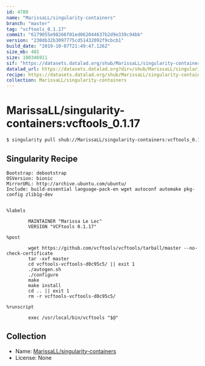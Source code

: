 ```yaml
---
id: 4700
name: "MarissaLL/singularity-containers"
branch: "master"
tag: "vcftools_0.1.17"
commit: "6179055e98266f01ed062044637b2d9e339c94bb"
version: "230db32b3097775cd51432092f9cbcb1"
build_date: "2019-10-07T21:49:47.126Z"
size_mb: 401
size: 180346911
sif: "https://datasets.datalad.org/shub/MarissaLL/singularity-containers/vcftools_0.1.17/2019-10-07-6179055e-230db32b/230db32b3097775cd51432092f9cbcb1.simg"
datalad_url: https://datasets.datalad.org?dir=/shub/MarissaLL/singularity-containers/vcftools_0.1.17/2019-10-07-6179055e-230db32b/
recipe: https://datasets.datalad.org/shub/MarissaLL/singularity-containers/vcftools_0.1.17/2019-10-07-6179055e-230db32b/Singularity
collection: MarissaLL/singularity-containers
---
```


# MarissaLL/singularity-containers:vcftools_0.1.17

```bash
$ singularity pull shub://MarissaLL/singularity-containers:vcftools_0.1.17
```

## Singularity Recipe

```singularity
Bootstrap: debootstrap
OSVersion: bionic
MirrorURL: http://archive.ubuntu.com/ubuntu/
Include: build-essential language-pack-en wget autoconf automake pkg-config zlib1g-dev


%labels

        MAINTAINER "Marissa Le Lec"
        VERSION "VCFtools 0.1.17"

%post
        
        wget https://github.com/vcftools/vcftools/tarball/master --no-check-certificate
        tar -xvf master
        cd vcftools-vcftools-d0c95c5/ || exit 1
        ./autogen.sh
        ./configure
        make
        make install
        cd .. || exit 1
        rm -r vcftools-vcftools-d0c95c5/

%runscript

        exec /usr/local/bin/vcftools "$@"
```

## Collection

 - Name: [MarissaLL/singularity-containers](https://github.com/MarissaLL/singularity-containers)
 - License: None

